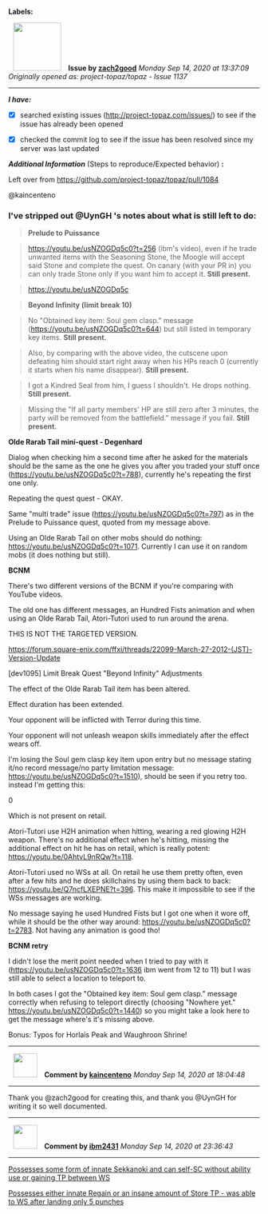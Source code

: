 **Labels:**



<a href="https://github.com/zach2good"><img src="https://avatars3.githubusercontent.com/u/1389729?v=4" width="96" height="96" hspace="10"></img></a> **Issue by [zach2good](https://github.com/zach2good)**
_Monday Sep 14, 2020 at 13:37:09_
_Originally opened as: project-topaz/topaz - Issue 1137_

----

<!-- place 'x' mark between square [] brackets to checkmark box -->
**_I have:_**

- [x] searched existing issues (http://project-topaz.com/issues/) to see if the issue has already been opened
- [x] checked the commit log to see if the issue has been resolved since my server was last updated

**_Additional Information_** (Steps to reproduce/Expected behavior) **:** 

Left over from https://github.com/project-topaz/topaz/pull/1084
@kaincenteno 

### I've stripped out @UynGH 's notes about what is still left to do:

> **Prelude to Puissance**
>https://youtu.be/usNZOGDq5c0?t=256 (ibm's video), even if he trade unwanted items with the Seasoning Stone, the Moogle will accept said Stone and complete the quest. On canary (with your PR in) you can only trade Stone only if you want him to accept it. **Still present.**
> https://youtu.be/usNZOGDq5c

> **Beyond Infinity (limit break 10)**
> No "Obtained key item: Soul gem clasp." message (https://youtu.be/usNZOGDq5c0?t=644) but still listed in temporary key items. **Still present.**
> Also, by comparing with the above video, the cutscene upon defeating him should start right away when his HPs reach 0 (currently it starts when his name disappear). **Still present.**
> I got a Kindred Seal from him, I guess I shouldn't. He drops nothing. **Still present.**
> Missing the "If all party members' HP are still zero after 3 minutes, the party will be removed from the battlefield." message if you fail. **Still present.**

**Olde Rarab Tail mini-quest - Degenhard**

Dialog when checking him a second time after he asked for the materials should be the same as the one he gives you after you traded your stuff once (https://youtu.be/usNZOGDq5c0?t=788), currently he's repeating the first one only.
Repeating the quest quest - OKAY.
Same "multi trade" issue (https://youtu.be/usNZOGDq5c0?t=797) as in the Prelude to Puissance quest, quoted from my message above.
Using an Olde Rarab Tail on other mobs should do nothing: https://youtu.be/usNZOGDq5c0?t=1071. Currently I can use it on random mobs (it does nothing but still).

**BCNM**

There's two different versions of the BCNM if you're comparing with YouTube videos.
The old one has different messages, an Hundred Fists animation and when using an Olde Rarab Tail, Atori-Tutori used to run around the arena.
THIS IS NOT THE TARGETED VERSION.
https://forum.square-enix.com/ffxi/threads/22099-March-27-2012-(JST)-Version-Update

[dev1095] Limit Break Quest "Beyond Infinity" Adjustments
The effect of the Olde Rarab Tail item has been altered.
Effect duration has been extended.
Your opponent will be inflicted with Terror during this time.
Your opponent will not unleash weapon skills immediately after the effect wears off.

I'm losing the Soul gem clasp key item upon entry but no message stating it/no record message/no party limitation message: https://youtu.be/usNZOGDq5c0?t=1510), should be seen if you retry too. instead I'm getting this:
0
Which is not present on retail.

Atori-Tutori use H2H animation when hitting, wearing a red glowing H2H weapon. There's no additional effect when he's hitting, missing the additional effect on hit he has on retail, which is really potent: https://youtu.be/0AhtvL9nRQw?t=118.
Atori-Tutori used no WSs at all. On retail he use them pretty often, even after a few hits and he does skillchains by using them back to back: https://youtu.be/Q7ncfLXEPNE?t=396. This make it impossible to see if the WSs messages are working.
No message saying he used Hundred Fists but I got one when it wore off, while it should be the other way around: https://youtu.be/usNZOGDq5c0?t=2783. Not having any animation is good tho!

**BCNM retry**

I didn't lose the merit point needed when I tried to pay with it (https://youtu.be/usNZOGDq5c0?t=1636 ibm went from 12 to 11) but I was still able to select a location to teleport to.

In both cases I got the "Obtained key item: Soul gem clasp." message correctly when refusing to teleport directly (choosing "Nowhere yet." https://youtu.be/usNZOGDq5c0?t=1440) so you might take a look here to get the message where's it's missing above.

Bonus: Typos for Horlais Peak and Waughroon Shrine!



----
<a href="https://github.com/kaincenteno"><img src="https://avatars3.githubusercontent.com/u/26943220?v=4" width="48" height="48" hspace="10"></img></a> **Comment by [kaincenteno](https://github.com/kaincenteno)**
_Monday Sep 14, 2020 at 18:04:48_

----

Thank you @zach2good  for creating this, and thank  you @UynGH for writing it so well documented.


----
<a href="https://github.com/ibm2431"><img src="https://avatars3.githubusercontent.com/u/13112942?v=4" width="48" height="48" hspace="10"></img></a> **Comment by [ibm2431](https://github.com/ibm2431)**
_Monday Sep 14, 2020 at 23:36:43_

----

[Possesses some form of innate Sekkanoki and can self-SC without ability use or gaining TP between WS](https://www.youtube.com/watch?v=usNZOGDq5c0&feature=youtu.be&t=48m)

[Possesses either innate Regain or an insane amount of Store TP - was able to WS after landing only 5 punches](https://www.youtube.com/watch?v=usNZOGDq5c0&feature=youtu.be&t=25m45s)
